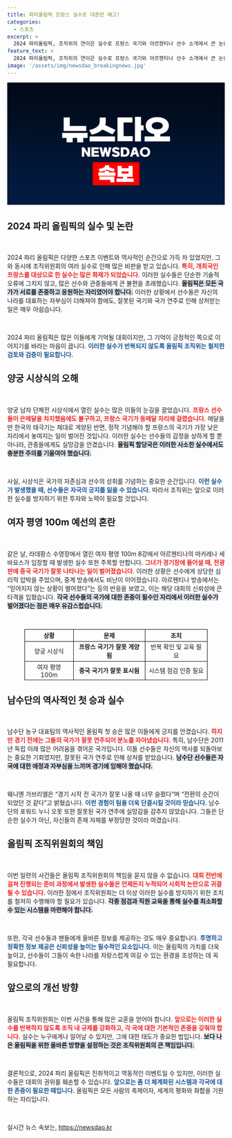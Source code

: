 ```yaml
---
title: 파리올림픽 프랑스 실수로 대혼란 예고!
categories:
  - 스포츠
excerpt: >
  2024 파리올림픽, 조직위의 연이은 실수로 프랑스 국기와 아르헨티나 선수 소개에서 큰 논란이 발생했다. 남수단의 역사적인 순간조차 망쳤던 조직위, 과연 언제까지 이러한 실수가 이어질까? 클릭 후 진실을 확인해보세요!
feature_text: >
  2024 파리올림픽, 조직위의 연이은 실수로 프랑스 국기와 아르헨티나 선수 소개에서 큰 논란이 발생했다. 남수단의 역사적인 순간조차 망쳤던 조직위, 과연 언제까지 이러한 실수가 이어질까? 클릭 후 진실을 확인해보세요!
image: '/assets/img/newsdao_breakingnews.jpg'
---
```


<p><img src="/assets/img/newsdao_breakingnews.jpg" alt="cryptoinkorea 속보" /></p>

<h2 data-ke-size="size26">2024 파리 올림픽의 실수 및 논란</h2>

<p data-ke-size="size16">&nbsp;</p>

<p>2024 파리 올림픽은 다양한 스포츠 이벤트와 역사적인 순간으로 가득 차 있었지만, 그와 동시에 조직위원회의 여러 실수로 인해 많은 비판을 받고 있습니다. <b><span style="color: #ee2323;">특히, 개최국인 프랑스를 대상으로 한 실수는 많은 화제가 되었습니다.</span></b> 이러한 실수들은 단순한 기술적 오류에 그치지 않고, 많은 선수와 관중들에게 큰 불편을 초래했습니다. <b><span style="background-color: #21538527;">올림픽은 모든 국가가 서로를 존중하고 응원하는 자리였어야 합니다.</span></b> 이러한 상황에서 선수들은 자신의 나라를 대표하는 자부심이 더해져야 함에도, 잘못된 국기와 국가 연주로 인해 상처받는 일은 매우 아쉽습니다. </p>

<p data-ke-size="size16">&nbsp;</p>

<p>2024 파리 올림픽은 많은 이들에게 기억될 대회이지만, 그 기억이 긍정적인 쪽으로 이어지기를 바라는 마음이 큽니다. <b><span style="color: #1a5490;">이러한 실수가 반복되지 않도록 올림픽 조직위는 철저한 검토와 검증이 필요합니다.</span></b> </p>

<h2 data-ke-size="size26">양궁 시상식의 오해</h2>

<p data-ke-size="size16">&nbsp;</p>

<p>양궁 남자 단체전 시상식에서 열린 실수는 많은 이들의 눈길을 끌었습니다. <b><span style="color: #ee2323;">프랑스 선수들이 은메달을 차지했음에도 불구하고, 프랑스 국기가 동메달 자리에 걸렸습니다.</span></b> 메달을 딴 한국의 태극기는 제대로 게양된 반면, 정작 기념해야 할 프랑스의 국기가 가장 낮은 자리에서 놓여지는 일이 벌어진 것입니다. 이러한 실수는 선수들의 감정을 상하게 할 뿐 아니라, 관중들에게도 실망감을 안겼습니다. <b><span style="background-color: #21538527;">올림픽 할당국은 이러한 사소한 실수에서도 충분한 주의를 기울여야 했습니다.</span></b></p>

<p data-ke-size="size16">&nbsp;</p>

<p>사실, 시상식은 국가의 자존심과 선수의 성취를 기념하는 중요한 순간입니다. <b><span style="color: #1a5490;">이런 실수가 발생했을 때, 선수들은 자국의 긍지를 잃을 수 있습니다.</span></b> 따라서 조직위는 앞으로 이러한 실수를 방지하기 위한 투자와 노력이 필요할 것입니다.</p>

<h2 data-ke-size="size26">여자 평영 100m 예선의 혼란</h2>

<p data-ke-size="size16">&nbsp;</p>

<p>같은 날, 라데팡스 수영장에서 열린 여자 평영 100m 8강에서 아르헨티나의 마카레나 세바요스가 입장할 때 발생한 실수 또한 주목할 만합니다. <b><span style="color: #ee2323;">그녀가 경기장에 들어설 때, 전광판에 중국 국기가 잘못 나타나는 일이 벌어졌습니다.</span></b> 이러한 상황은 선수에게 상당한 심리적 압박을 주었으며, 중계 방송에서도 비난이 이어졌습니다. 아르헨티나 방송에서는 “믿어지지 않는 상황이 벌어졌다”는 등의 반응을 보였고, 이는 해당 대회의 신뢰성에 큰 타격을 입혔습니다. <b><span style="background-color: #21538527;">각국 선수들의 국가에 대한 존중이 필수인 자리에서 이러한 실수가 벌어졌다는 점은 매우 유감스럽습니다.</span></b></p>

<p data-ke-size="size16">&nbsp;</p>

<figure>
    <table style="width: 100%; border-collapse: collapse;">
        <thead>
            <tr>
                <th style="border: 1px solid black; text-align: center;">상황</th>
                <th style="border: 1px solid black; text-align: center;">문제</th>
                <th style="border: 1px solid black; text-align: center;">조치</th>
            </tr>
        </thead>
        <tbody>
            <tr>
                <td style="border: 1px solid black; text-align: center;">양궁 시상식</td>
                <td style="border: 1px solid black; text-align: center;"><b>프랑스 국기가 잘못 게양됨</b></td>
                <td style="border: 1px solid black; text-align: center;">반복 확인 및 교육 필요</td>
            </tr>
            <tr>
                <td style="border: 1px solid black; text-align: center;">여자 평영 100m</td>
                <td style="border: 1px solid black; text-align: center;"><b>중국 국기가 잘못 표시됨</b></td>
                <td style="border: 1px solid black; text-align: center;">시스템 점검 인증 필요</td>
            </tr>
        </tbody>
    </table>
</figure>

<h2 data-ke-size="size26">남수단의 역사적인 첫 승과 실수</h2>

<p data-ke-size="size16">&nbsp;</p>

<p>남수단 농구 대표팀의 역사적인 올림픽 첫 승은 많은 이들에게 긍지를 안겼습니다. <b><span style="color: #ee2323;">하지만 경기 전에는 그들의 국가가 잘못 연주되어 분노를 자아냈습니다.</span></b> 특히, 남수단은 2011년 독립 이래 많은 어려움을 겪어온 국가입니다. 이들 선수들은 자신의 역사를 되돌아보는 중요한 기회였지만, 잘못된 국가 연주로 인해 상처를 받았습니다. <b><span style="background-color: #21538527;">남수단 선수들은 자국에 대한 애정과 자부심을 느끼며 경기에 임해야 했습니다.</span></b></p>

<p data-ke-size="size16">&nbsp;</p>

<p>웨니옌 가브리엘은 “경기 시작 전 국가가 잘못 나올 때 너무 슬펐다”며 “전환의 순간이 되었던 것 같다”고 밝혔습니다. <b><span style="color: #1a5490;">이런 경험이 팀을 더욱 단결시킬 것이라 믿습니다.</span></b> 남수단의 포워드 누니 오못 또한 잘못된 국가 연주에 실망감을 감추지 않았습니다. 그들은 단순한 실수가 아닌, 자신들의 존재 자체를 부정당한 것이라 여겼습니다.</p>

<h2 data-ke-size="size26">올림픽 조직위원회의 책임</h2>

<p data-ke-size="size16">&nbsp;</p>

<p>이번 일련의 사건들은 올림픽 조직위원회의 책임을 묻지 않을 수 없습니다. <b><span style="color: #ee2323;">대회 전반에 걸쳐 진행되는 준비 과정에서 발생한 실수들은 언제든지 누적되어 사회적 논란으로 귀결될 수 있습니다.</span></b> 이러한 점에서 조직위원회는 더 이상 이러한 실수를 방지하기 위한 조치를 철저히 수행해야 할 필요가 있습니다. <b><span style="background-color: #21538527;">각종 점검과 직원 교육을 통해 실수를 최소화할 수 있는 시스템을 마련해야 합니다.</span></b></p>

<p data-ke-size="size16">&nbsp;</p>

<p>또한, 각국 선수들과 팬들에게 올바른 정보를 제공하는 것도 매우 중요합니다. <b><span style="color: #1a5490;">투명하고 정확한 정보 제공은 신뢰성을 높이는 필수적인 요소입니다.</span></b> 이는 올림픽의 가치를 더욱 높이고, 선수들이 그들이 속한 나라를 자랑스럽게 여길 수 있는 환경을 조성하는 데 꼭 필요합니다. </p>

<h2 data-ke-size="size26">앞으로의 개선 방향</h2>

<p data-ke-size="size16">&nbsp;</p>

<p>올림픽 조직위원회는 이번 사건을 통해 많은 교훈을 얻어야 합니다. <b><span style="color: #ee2323;">앞으로는 이러한 실수를 반복하지 않도록 조직 내 규제를 강화하고, 각 국에 대한 기본적인 존중을 갖춰야 합니다.</span></b> 실수는 누구에게나 일어날 수 있지만, 그에 대한 태도가 중요한 법입니다. <b><span style="background-color: #21538527;">보다 나은 올림픽을 위한 올바른 방향을 설정하는 것은 조직위원회의 큰 책임입니다.</span></b></p>

<p data-ke-size="size16">&nbsp;</p>

<p>결론적으로, 2024 파리 올림픽은 진취적이고 역동적인 이벤트일 수 있지만, 이러한 실수들은 대회의 권위를 훼손할 수 있습니다. <b><span style="color: #1a5490;">앞으로는 좀 더 체계화된 시스템과 각국에 대한 존중이 필요한 때입니다.</span></b> 올림픽은 모든 사람의 축제이자, 세계의 평화와 화합을 기원하는 자리입니다. </p>

<p data-ke-size="size16">&nbsp;</p>
실시간 뉴스 속보는, <a href="https://newsdao.kr" rel="dofollow">https://newsdao.kr</a>


